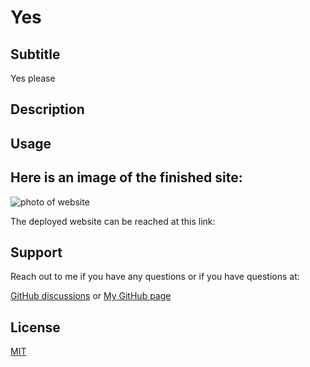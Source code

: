 # Yes

## Subtitle 
Yes please
## Description

## Usage 

## Here is an image of the finished site:

![photo of website]()

The deployed website can be reached at this link: 

## Support
Reach out to me if you have any questions or if you have questions at:

[GitHub discussions]()
or
[My GitHub page]()

## License
[MIT]()